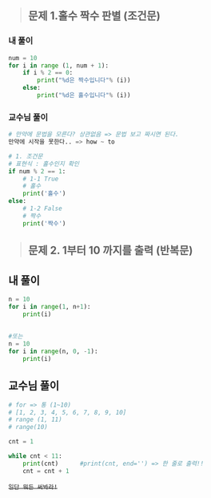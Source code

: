 > ## 문제 1.홀수 짝수 판별 (조건문)

### 내 풀이

```py
num = 10
for i in range (1, num + 1):
    if i % 2 == 0:
        print("%d은 짝수입니다"% (i))
    else:
        print("%d은 홀수입니다"% (i)) 
```

### 교수님 풀이

```python
# 만약에 문법을 모른다? 상관없음 => 문법 보고 짜시면 된다.
만약에 시작을 못한다.. => how ~ to

# 1. 조건문
# 표현식 : 홀수인지 확인
if num % 2 == 1:
    # 1-1 True
	# 홀수
    print('홀수')
else:
    # 1-2 False
	# 짝수
    print('짝수')
```



> ## 문제 2. 1부터 10 까지를 출력 (반복문)

## 내 풀이

```python
n = 10
for i in range(1, n+1):
    print(i)
    
    
#또는
n = 10
for i in range(n, 0, -1):
    print(i)
```

## 교수님 풀이

```python
# for => 통 (1~10)
# [1, 2, 3, 4, 5, 6, 7, 8, 9, 10]
# range (1, 11)
# range(10)

cnt = 1

while cnt < 11:
    print(cnt)		#print(cnt, end='') => 한 줄로 출력!!
    cnt = cnt + 1
```

~~`일단 뭐든 써봐라!`~~